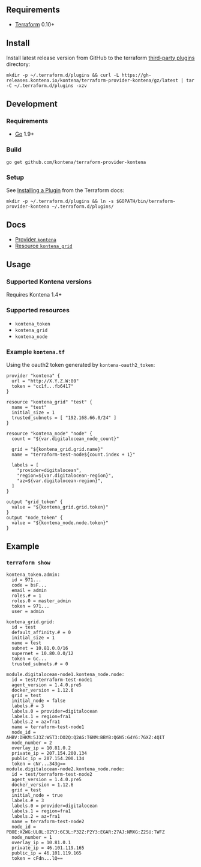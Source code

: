 ## Requirements

* [Terraform](https://www.terraform.io/downloads.html) 0.10+

## Install

Install latest release version from GitHub to the terraform [third-party plugins](https://www.terraform.io/docs/configuration/providers.html#third-party-plugins) directory:

    mkdir -p ~/.terraform.d/plugins && curl -L https://gh-releases.kontena.io/kontena/terraform-provider-kontena/gz/latest | tar -C ~/.terraform.d/plugins -xzv

## Development

### Requirements

* [Go](https://golang.org/doc/install) 1.9+

### Build

    go get github.com/kontena/terraform-provider-kontena

### Setup

See [Installing a Plugin](https://www.terraform.io/docs/plugins/basics.html#installing-a-plugin) from the Terraform docs:

    mkdir -p ~/.terraform.d/plugins && ln -s $GOPATH/bin/terraform-provider-kontena ~/.terraform.d/plugins/

## Docs

* [Provider `kontena`](docs/provider.md)
* [Resource `kontena_grid`](docs/resource_kontena_grid.md)

## Usage

### Supported Kontena versions

Requires Kontena 1.4+

### Supported resources

* `kontena_token`
* `kontena_grid`
* `kontena_node`

### Example `kontena.tf`

Using the oauth2 token generated by `kontena-oauth2_token`:

```
provider "kontena" {
  url = "http://X.Y.Z.W:80"
  token = "cc1f...fb6417"
}

resource "kontena_grid" "test" {
  name = "test"
  initial_size = 1
  trusted_subnets = [ "192.168.66.0/24" ]
}

resource "kontena_node" "node" {
  count = "${var.digitalocean_node_count}"

  grid = "${kontena_grid.grid.name}"
  name = "terraform-test-node${count.index + 1}"

  labels = [
    "provider=digitalocean",
    "region=${var.digitalocean-region}",
    "az=${var.digitalocean-region}",
  ]
}

output "grid_token" {
  value = "${kontena_grid.grid.token}"
}
output "node_token" {
  value = "${kontena_node.node.token}"
}
```

## Example
### `terraform show`
```
kontena_token.admin:
  id = 971...
  code = bsF...
  email = admin
  roles.# = 1
  roles.0 = master_admin
  token = 971...
  user = admin

kontena_grid.grid:
  id = test
  default_affinity.# = 0
  initial_size = 1
  name = test
  subnet = 10.81.0.0/16
  supernet = 10.80.0.0/12
  token = Gc...
  trusted_subnets.# = 0

module.digitalocean-node1.kontena_node.node:
  id = test/terraform-test-node1
  agent_version = 1.4.0.pre5
  docker_version = 1.12.6
  grid = test
  initial_node = false
  labels.# = 3
  labels.0 = provider=digitalocean
  labels.1 = region=fra1
  labels.2 = az=fra1
  name = terraform-test-node1
  node_id = AHBV:DHKM:5J3Z:WST3:DO2Q:Q2AG:T6NM:BBYB:QGN5:G4Y6:7GXZ:4QIT
  node_number = 2
  overlay_ip = 10.81.0.2
  private_ip = 207.154.200.134
  public_ip = 207.154.200.134
  token = cNr...343g==
module.digitalocean-node2.kontena_node.node:
  id = test/terraform-test-node2
  agent_version = 1.4.0.pre5
  docker_version = 1.12.6
  grid = test
  initial_node = true
  labels.# = 3
  labels.0 = provider=digitalocean
  labels.1 = region=fra1
  labels.2 = az=fra1
  name = terraform-test-node2
  node_id = PBOE:X2WG:ULOL:O2YJ:6C3L:P32Z:P2Y3:EGAR:27AJ:NMXG:Z2SU:TWFZ
  node_number = 1
  overlay_ip = 10.81.0.1
  private_ip = 46.101.119.165
  public_ip = 46.101.119.165
  token = cFdn...lQ==

```
